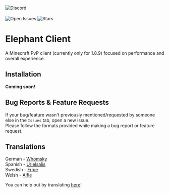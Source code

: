 ![Discord](https://discordapp.com/api/guilds/959153592869224579/widget.png?style=banner2)\
\
![Open Issues](https://img.shields.io/github/issues/Elephant1214/ElephantClient?color=lime&style=for-the-badge)
![Stars](https://img.shields.io/github/stars/Elephant1214/ElephantClient?style=for-the-badge)

# Elephant Client
A Minecraft PvP client (currently only for 1.8.9) focused on performance and overall experience.

## Installation
**Coming soon!**

## Bug Reports & Feature Requests
If your bug/feature wasn't previously mentioned/requested by someone else in the `Issues` tab, open a new issue.\
Please follow the formats provided while making a bug report or feature request.

## Translations
German - [Whomsky](https://github.com/Whomsky)\
Spanish - [Urielsalis](https://github.com/urielsalis)\
Swedish - [Fripe](https://github.com/Fripe070)\
Welsh - [Alfie](https://github.com/alf1e)

You can help out by translating [here](https://github.com/Elephant1214/ElephantClient/tree/main/translations)!
